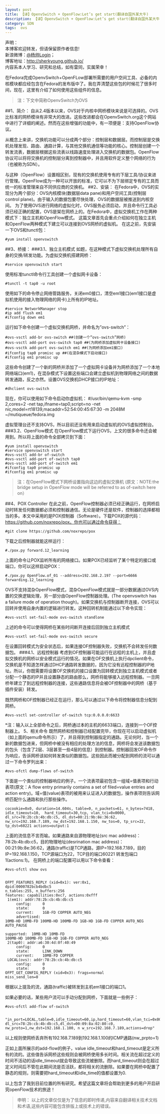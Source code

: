 ```yaml
---
layout: post
title: 【译】OpenvSwitch + OpenFlow:Let’s get start(翻译自国外某大牛)
description: 【译】OpenvSwitch + OpenFlow:Let’s get start(翻译自国外某大牛)
category: SDN
tags:  ovs
---
```


声明：  
本博客欢迎转发，但请保留原作者信息!  
新浪微博：[@杨帅Login](http://weibo.com/yangshuailogo)；   
博客地址：<http://sherkyoung.github.io/>  
内容系本人学习、研究和总结，如有雷同，实属荣幸！


在Fedora完成OpenvSwitch+OpenFLow部署所需要的用户空间工具、必备的内核模块都应经包含在Fedora的发布版中了。我在弄清楚这些包的时候花了很多时间，现在，这里有介绍了如何使用这些组件的信息。
>注：下文中简称OpenvSwitch为OVS

##1、简介：
自从2.4版本以来，OVS对于内核中网桥模块来说是可选择的。OVS比标准的网桥模块有非常大的改进。这些改进都会在OpenvSwitch.org这个网站中进行了详细的阐述。然而在这些增强的功能中，有一项便是：支持OpenFlow协议。
 
从概念上来讲，交换机功能可以分成两个部分：控制层和数据层。而控制层是交换机处理发现、路由、通路计算，与其他交换机通信等功能的核心。控制层创建一个转发流表，数据层根据这些流表以线路速度处理进入交换机的数据包。OpenFlow协议可以将将交换机的控制层分离到控制器中，并且用软件定义整个网络的行为（也被称为SDN）。
 
与这种（OpenFlow）设置相区别，现有的交换机使用专有的下层工具/协议来进行管理。OpenFlow成为一种可以开放的标准，它可以不为下层绑定专有的工具而统一的标准管理来自不同供应商的交换机。
##2、安装：
在Fedora中，OVS的实现分为两个部分：OVS内核模块(数据层data pane)和用户空间工具(控制层control plane)。由于输入的数据包要尽快处理，OVS的数据层被推送到内核空间。
为了使用OVS进行网络的虚拟化时，OVS服务必须启动，并且命令行工具必须已经正确的配置，OVS是架在网桥上的。在Fedora中，虚拟交换机工作在两种模式下：独立主机和OpenFlow模式。
这篇文章首先会重点介绍如何在独立主机和OpenFlow两种模式下建立可以连接到OVS网桥的虚拟机。
在这之前，先安装一下OVS和tunctl包：
	
	#yum install openvswitch 
	
##3、桥接：
###3.1、独立主机模式
如题，在这种模式下虚拟交换机处理所有自身的交换/转发功能。为虚拟交换机搭建网桥：
	
	#service openvswitch start
	
使用标准tunctl命令行工具创建一个虚拟网卡设备：
	
	#tunctl -t tap0 -u root
	
使用如下的命令停止网络管路服务，关闭em0接口，清空em1接口(em1接口是虚拟机使用的接入物理网络的网卡)上所有的IP地址。
	
	#service NetworkManager stop
	#ip add flush em1
	#ifconfig down em1
	
运行如下命令创建一个虚拟交换机网桥，并命名为”ovs-switch”：
	
	#ovs-vsctl add-br ovs-switch ##(创建一个”ovs-switch”网桥)
	#ovs-vsctl add-port ovs-switch tap0 ##(为网桥添加虚拟网卡设备接口)
	#ovs-vsctk add-port ovs-switch em1 ##(为网桥添加em1接口)
	#ifconfig tap0 promisc up ##(在混杂模式下启动接口)
	#ifconfig em1 promisc up
	
这些命令创建了一个新的网桥并添加了一个虚拟网卡设备并为网桥添加了一个本地网络端口(em1)，在混杂模式下设置这些端口会建立虚拟机到物理网络之间的数据转发通路，反之亦然。设置OVS交换机DHCP接口的IP地址：
	
	#dhclient ovs-switch
	
现在，你可以使用如下命令启动你虚拟机：
	#/usr/bin/qemu-kvm -smp 2,cores=2 -net tap,ifname=tap0,script=no -net nic,model=rt18139,macaddr=52:54:00:45:67:30 -m 2048M ~/mutiqueue/fedora.img

虚拟管理台还不支持OVS，所以目前还没有用来启动虚拟机的OVS虚拟控制台。
###3.2、OpenFlow模式
在OpenFlow模式下运行OVS，上文的很多命令还会被用到。所以将上面的命令全部拷贝到下面：
	
	#yum install openvswitch
	#service openvswitch start
	#ovs-vsctl add-br of-switch
	#ovs-vsctl add-port of-switch tap0
	#ovs-vsctl add-port of-switch em1
	#ifconfig tap0 promisc up
	#ifconfig em1 promisc up
	
>注：在OpenFlow模式下网桥设置指向这边的虚拟交换机
(原文：NOTE:the bridge setup in OpenFlow mode will be referred to as of-switch here on）

##4、POX Controller
在此之前，OpenFlow控制器必须已经正确运行，在网桥启动时转发任何数据都必须和控制器通信。无论是硬件还是软件，控制器的选择都相当的多。本文中采用的是POX控制器（Software）。下载POX的源代码：https://github.com/noxrepo/pox。你也可以通过命令获得：
	
	#git clone https://github.com/noxrepo/pox
	
下载之后控制器就能这样运行：
	
	#./pox.py forward.12_learning
	
上面的命令让POX监听所有的网络接口。如果POX已经监听了某个特定的接口或端口，你可以这样启动POX：
	
	#./pox.py OpenFlow.of_01 --address=192.168.2.197 --port=6666 forwarding.12_learning
 
OVS不支持混杂OpenFlow模式，混杂OpenFlow模式就是一部分数据通过OVS内置的交换逻辑处理，另一部分由OpenFlow控制器处理。(The openvswitch has a failure mode of operation though)。如果交换机与控制器断开连接，OVS可以回转并使用自身内置的逻辑进行转发。这种回转机制能通过以下命令实现：
	
	#ovs-vsctl set-fail-mode ovs-switch standlone
	
上述的命令可以使得网桥在某些时间断开连接后回到独立主机模式
	
	#ovs-vsxtl set-fail-mode ovs-switch secure
	
在设置回转模式为安全状态后，如果连接OF控制器失败，交换机不会转发任何数据包。
###4.1、远程控制器
考虑到OF控制器可能运行在远程的主机上，并且虚拟交换机的网桥以安全模式运行的情况。如果在OF交换机上执行dpclient命令，交换机是不知道怎样通过DHCP通路转发数据的，因为它没有远程控制器的IP地址。所以，你既需要将设置OF交换机的接口设置为回转模式到独立主机模式或者分配一个静态的IP并且设置静态的路由那么，网桥将能够接入远程控制器。一旦网桥年建立了到远程控制器的连接，这些通路信息将会被OF控制器中的网桥（基于插件安装）转发。
 
既然网桥和OF控制器已经正在运行，那么可以通过以下命令将控制器信息分配到网桥。
	
	#ovs-vsctl set-controller of-switch tcp:0.0.0.0:6633
	
*注：输入以上全部命令之后，网桥通过本的主机的6633端口，连接到一个OF控制器上。
5、相关命令
既然网桥和控制器已经配置完毕，你现在可以启动虚拟机（如上面的qemu命令所示）了，并且得到控制器指定的通路。无论何时，当一个新的数据包进来，但网桥中被没有相应的处理方法的信息，网桥将会发送该数据包的包头（包含了2层、3层甚至一些4层的信息）到控制器。控制器回发OF命令作为响应，告诉网桥该如何转发类似的数据包。这些因此而被分配到网桥的流可以通过一下命令罗列出来：
	
	#ovs-ofctl dump-flows of-switch
	
下面是一个类似的控制器响应的例子。一个流表项最初包含一组域=值表项和行动表项(原文：A flow entry primarily contains a set of filed=value entries and action entry)。域=值(value)表项的被用来认证进入的数据包，操作表项则告诉网桥匹配什么通路和执行那些操作。

	cocookie=0x0, duration=14.604s, table=0, n_packets=61, n_bytes=7418, idle_timeout=10,  hard_timeout=30,tcp, vlan_tci=0x0000, dl_src=78:2b:cb:4b:db:c5, dl_dst=00:21:9b:8e:36:62,  nw_src=192.168.7.189, nw_dst=192.168.1.150, nw_tos=0, tp_src=22, tp_dst=60221 actions=output:1
	
上面的流信息不言而喻。如果通路来自源物理地址(src mac address)：78:2b:4b:db:c5，目的物理地址(desrination mac address)：00:21:9b:8e:36:62，通路(traffic)是TCP通路，源IP=192.168.7.189，目的IP=192.168.1.150，TCP源端口为22，TCP目的端口60221 转发包端口1(actions:1)。
在网桥上的端口配置可以用以下命令查看：

	#ovs-ofctl show ovs 
 
 
	OFPT_FEATURES_REPLY (xid=0x1): ver:0x1,
	dpid:0000782bcb4bdbc5
	n_tables:255, n_buffers:256
	features: capabilities:0xc7, actions:0xfff
	 1(em1): addr:78:2b:cb:4b:db:c5
		 config:     0
		 state:      0
		 current:    1GB-FD COPPER AUTO_NEG
		 advertised:
	10MB-HD 10MB-FD 100MB-HD 100MB-FD 1GB-HD 1GB-FD COPPER AUTO_NEG AUTO_PAUSE
		
	supported:  10MB-HD 10MB-FD
	100MB-HD 100MB-FD 1GB-HD 1GB-FD COPPER AUTO_NEG
	 2(tap0): addr:a6:30:4d:0f:40:49
		 config:     0
		 state:      LINK_DOWN
		 current:    10MB-FD COPPER
	 LOCAL(ovs): addr:78:2b:cb:4b:db:c5
		 config:     0
		 state:      0
	OFPT_GET_CONFIG_REPLY (xid=0x3): frags=normal
	miss_send_len=0
	
根据以上提及的流，通路(traffic)被转发到主机em1接口的端口1。
 
如果必要的话，某些用户流可以手动分配到网桥，下面就是一些例子：
	
	#ovs-ofctl add-flow of-switch
 
 
	"in_port=LOCAL,table=0,idle_timeout=60,ip,hard_timeout=60,vlan_tci=0x0000, dl_src=78:2b:cb:4b:db:c5,dl_dst=00:09:8a:02:80:c0, nw_proto=1,nw_dst=192.168.1.100, n w_src=192.168.7.189,actions=drop"
 
以上规则使网桥丢弃所有192.168.7.189到192.168.1.100的ICMP通路(nw_prpto=1)
 
正如上面所展示的add-flow的例子，value idle_timeout和hard_timeout是定义所有的流的。这些值告诉网桥这些规则会被网桥使用多长时间。相关流在超过定义的时间不活动的话idle_timeout就会导致这些流被删除。而hard_timeout则会在超过定义时间后不管在此期间流是否活跃，都将相关的流删除。如果要在网桥中配置了静态的规则，则需要把hard_timeout和idle_time的值都设置为0.
 
以上包含了我到目前位置的所有研究。希望这篇文章将会帮助到更多的用户开启研究openFlow技术的旅途！
 
>申明：
以上的文章仅仅是为了信息的即时传递,内容来自翻译相关技术文档和术语,这些内容可能包含排版上或技术上的错误。